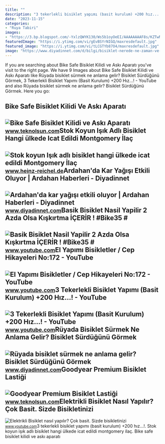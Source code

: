 ```yaml
---
title: ""
description: "3 tekerlekli bisiklet yapımı (basit kurulum) +200 hız...!"
date: "2023-11-15"
categories:
- "Ruya Tabiri"
images:
- "https://3.bp.blogspot.com/-YxlzQWYK130/Ws5b1oyOeEI/AAAAAAAAF8s/KZTwNgzTn_MzMhCv3jmN616DqEjD57cJwCLcBGAs/s1600/Goodyear%2BPremium%2BBisiklet%2BLasti%25C4%259Fi-TeknOlsun.jpg"
featuredImage: "https://i.ytimg.com/vi/gEvBSYrNIGQ/maxresdefault.jpg"
featured_image: "https://i.ytimg.com/vi/tLCGTYb87O4/maxresdefault.jpg"
image: "https://www.diyadinnet.com/d/bilgi/bisiklet-nerede-ne-zaman-ve-kim-tarafindan-icat-edilmistir-1284.jpg"
---
```


If you are searching about Bike Safe Bisiklet Kilidi ve Askı Aparatı you've visit to the right page. We have 9 Images about Bike Safe Bisiklet Kilidi ve Askı Aparatı like Rüyada bisiklet sürmek ne anlama gelir? Bisiklet Sürdüğünü Görmek, 3 Tekerlekli Bisiklet Yapımı (Basit Kurulum) +200 Hız...! - YouTube and also Rüyada bisiklet sürmek ne anlama gelir? Bisiklet Sürdüğünü Görmek. Here you go:

Bike Safe Bisiklet Kilidi Ve Askı Aparatı
-----------------------------------------

 ![Bike Safe Bisiklet Kilidi ve Askı Aparatı](https://1.bp.blogspot.com/-ezQo5eDT_sI/WRrchqFpsjI/AAAAAAAABgQ/wP-JT_yAbms4_RMF5qdBDjEn8GQ5hEdngCLcB/s1600/Bike%2BSafe%2BBisiklet%2BKilidi%2Bve%2BAsk%25C4%25B1%2BAparat%25C4%25B1-TeknOlsun-3.jpg) <small>www.teknolsun.com</small>Stok Koyun Işık Adlı Bisiklet Hangi ülkede Icat Edildi Montgomery İlaç
----------------------------------------------------------------------

 ![Stok koyun Işık adlı bisiklet hangi ülkede icat edildi Montgomery İlaç](https://www.diyadinnet.com/d/bilgi/bisiklet-nerede-ne-zaman-ve-kim-tarafindan-icat-edilmistir-1284.jpg) <small>www.heinz-reichel.de</small>Ardahan'da Kar Yağışı Etkili Oluyor | Ardahan Haberleri - Diyadinnet
--------------------------------------------------------------------

 ![Ardahan'da kar yağışı etkili oluyor | Ardahan Haberleri - Diyadinnet](https://www.diyadinnet.com/img/2021/10/ardahan-da-kar-yagisi-etkili-oluyor.jpg) <small>www.diyadinnet.com</small>Basik Bisiklet Nasil Yapilir 2 Azda Olsa Kışkırtma İÇERİR ! #Bike35 #
---------------------------------------------------------------------

 ![Basik Bisiklet Nasil Yapilir 2 Azda Olsa Kışkırtma İÇERİR ! #Bike35 #](https://i.ytimg.com/vi/OJZ49JguPXo/maxresdefault.jpg) <small>www.youtube.com</small>El Yapımı Bisikletler / Cep Hikayeleri No:172 - YouTube
-------------------------------------------------------

 ![El Yapımı Bisikletler / Cep Hikayeleri No:172 - YouTube](https://i.ytimg.com/vi/tLCGTYb87O4/maxresdefault.jpg) <small>www.youtube.com</small>3 Tekerlekli Bisiklet Yapımı (Basit Kurulum) +200 Hız...! - YouTube
-------------------------------------------------------------------

 ![3 Tekerlekli Bisiklet Yapımı (Basit Kurulum) +200 Hız...! - YouTube](https://i.ytimg.com/vi/gEvBSYrNIGQ/maxresdefault.jpg) <small>www.youtube.com</small>Rüyada Bisiklet Sürmek Ne Anlama Gelir? Bisiklet Sürdüğünü Görmek
-----------------------------------------------------------------

 ![Rüyada bisiklet sürmek ne anlama gelir? Bisiklet Sürdüğünü Görmek](https://www.diyadinnet.com/d/ruya/ruyada-bisiklet-surmek-ne-anlama-gelir-bisiklet-surdugunu-gormek-155.jpg) <small>www.diyadinnet.com</small>Goodyear Premium Bisiklet Lastiği
---------------------------------

 ![Goodyear Premium Bisiklet Lastiği](https://3.bp.blogspot.com/-YxlzQWYK130/Ws5b1oyOeEI/AAAAAAAAF8s/KZTwNgzTn_MzMhCv3jmN616DqEjD57cJwCLcBGAs/s1600/Goodyear%2BPremium%2BBisiklet%2BLasti%25C4%259Fi-TeknOlsun.jpg) <small>www.teknolsun.com</small>Elektrikli Bisiklet Nasıl Yapılır? Çok Basit. Sizde Bisikletinizi
-----------------------------------------------------------------

 ![Elektrikli Bisiklet nasıl yapılır? Çok basit. Sizde bisikletinizi](https://i.ytimg.com/vi/BrOA7nBwc8w/maxresdefault.jpg) <small>www.youtube.com</small>3 tekerlekli bisiklet yapımı (basit kurulum) +200 hız...!. Stok koyun işık adlı bisiklet hangi ülkede icat edildi montgomery i̇laç. Bike safe bisiklet kilidi ve askı aparatı
